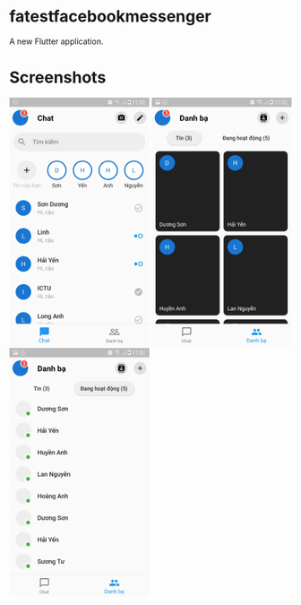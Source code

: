 # fatestfacebookmessenger

A new Flutter application.

# Screenshots
<img src="screenshots/Screenshot_20200412-110237.jpg" width="250" />
<img src="screenshots/Screenshot_20200412-110243.jpg" width="250" />
<img src="screenshots/Screenshot_20200412-110247.jpg" width="250" />
